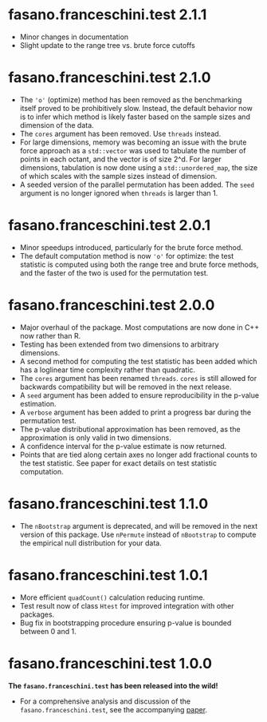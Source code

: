 # fasano.franceschini.test 2.1.1
* Minor changes in documentation
* Slight update to the range tree vs. brute force cutoffs

# fasano.franceschini.test 2.1.0
* The `'o'` (optimize) method has been removed as the benchmarking itself proved to be prohibitively slow. Instead, the default behavior now is to infer which method is likely faster based on the sample sizes and dimension of the data.
* The `cores` argument has been removed. Use `threads` instead.
* For large dimensions, memory was becoming an issue with the brute force approach as a `std::vector` was used to tabulate the number of points in each octant, and the vector is of size 2^d. For larger dimensions, tabulation is now done using a `std::unordered_map`, the size of which scales with the sample sizes instead of dimension.
* A seeded version of the parallel permutation has been added. The `seed` argument is no longer ignored when `threads` is larger than 1.

# fasano.franceschini.test 2.0.1
* Minor speedups introduced, particularly for the brute force method.
* The default computation method is now `'o'` for optimize: the test statistic is computed using both the range tree and brute force methods, and the faster of the two is used for the permutation test.

# fasano.franceschini.test 2.0.0
* Major overhaul of the package. Most computations are now done in C++ now rather than R.
* Testing has been extended from two dimensions to arbitrary dimensions.
* A second method for computing the test statistic has been added which has a loglinear time complexity rather than quadratic.
* The `cores` argument has been renamed `threads`. `cores` is still allowed for backwards compatibility but will be removed in the next release.
* A `seed` argument has been added to ensure reproducibility in the p-value estimation.
* A `verbose` argument has been added to print a progress bar during the permutation test.
* The p-value distributional approximation has been removed, as the approximation is only valid in two dimensions.
* A confidence interval for the p-value estimate is now returned.
* Points that are tied along certain axes no longer add fractional counts to the test statistic. See paper for exact details on test statistic computation. 

# fasano.franceschini.test 1.1.0

* The `nBootstrap` argument is deprecated, and will be removed in the next version of this package. Use `nPermute` instead of `nBootstrap` to compute the empirical null distribution for your data.

# fasano.franceschini.test 1.0.1

* More efficient `quadCount()` calculation reducing runtime.
* Test result now of class `Htest` for improved integration with other packages.
* Bug fix in bootstrapping procedure ensuring p-value is bounded between 0 and 1.

# fasano.franceschini.test 1.0.0

**The `fasano.franceschini.test` has been released into the wild!**
  
* For a comprehensive analysis and discussion of the `fasano.franceschini.test`, see the accompanying [paper](https://arxiv.org/abs/2106.10539).
